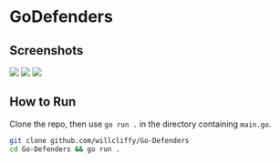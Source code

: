 # GoDefenders

## Screenshots

![](/images/defenders_win.jpg)
![](/images/defenders_loss.jpg)
![](/images/DefendersDemo2.gif)

## How to Run

Clone the repo, then use `go run .` in the directory containing `main.go`.

``` bash
git clone github.com/willcliffy/Go-Defenders
cd Go-Defenders && go run .
```
